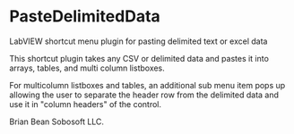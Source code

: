 # PasteDelimitedData
LabVIEW shortcut menu plugin for pasting delimited text or excel data

This shortcut plugin takes any CSV or delimited data and pastes it into arrays, tables, and multi column listboxes.

For multicolumn listboxes and tables, an additional sub menu item pops up allowing the user to separate the header row from the delimited data and use it in "column headers" of the control.

Brian Bean
Sobosoft LLC.

